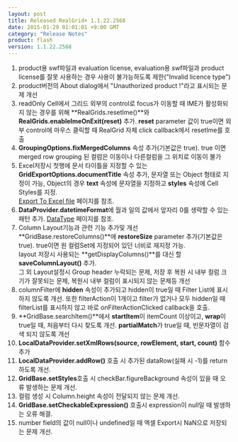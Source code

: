 ```yaml
---
layout: post
title: Released RealGrid+ 1.1.22.2568
date: 2015-01-29 01:01:01 +9:00 GMT
category: "Release Notes"
product: flash
version: 1.1.22.2568
---
```


1. product용 swf파일과 evaluation license, evaluation용 swf파일과 product license를 잘못 사용하는 경우 사용이 불가능하도록 제한("Invalid licence type")
2. product버전의 About dialog에서 "Unauthorized product !"라고 표시되는 문제 개선
3. readOnly Cell에서 그리드 외부의 control로 focus가 이동할 때 IME가 활성화되지 않는 경우를 위해 **RealGrids.resetIme()**와 **RealGrids.enableImeOnExit(reset)** 추가. **reset** parameter 값이 true이면 외부 control에 마우스 클릭할 때 RealGrid 자체 click callback에서 resetIme를 호출
4. **GroupingOptions.fixMergedColumns** 속성 추가(기본값은 true). true 이면 merged row grouping 된 컬럼은 이동이나 다른컬럼을 그 위치로 이동이 불가
5. Excel저장시 첫행에 문서 타이틀을 지정할 수 있는 **GridExportOptions.documentTitle** 속성 추가, 문자열 또는 Object 형태로 지정이 가능, Object의 경우 **text** 속성에 문자열을 지정하고 **styles** 속성에 Cell Styles를 지정.  
     [Export To Excel file](http://demo.realgrid.com/Demo/ExportToExcel) 페이지를 참조.
6. **DataProvider.datetimeFormat**에 월과 일의 값에서 앞자리 0를 생략할 수 있는 패턴 추가. [DataType](http://demo.realgrid.com/Demo/DataType) 페이지를 참조.
7. Column Layout기능과 관련 기능 추가및 개선  
     **GridBase.restoreColumns()**에 **restoreSize** parameter 추가(기본값은 true). true이면 원 컬럼Set에 지정되어 있던 너비로 재지정 가능.  
     layout 저장시 사용되는 **getDisplayColumns()**를 대신 할 **saveColumnLayout()** 추가.  
     그 외 Layout설정시 Group header 누락되는 문제, 저장 후 복원 시 내부 컬럼 크기가 잘못되는 문제, 복원시 내부 컬럼이 표시되지 않는 문제등 개선
8. columnFilter에 **hidden** 속성이 추가되고 hidden이 true일 때 Filter List에 표시하지 않도록 개선. 또한 filterAction이 1개이고 filter가 없거나 모두 hidden일 때 filterList를 표시하지 않고 바로 onFilterActionClicked callback을 호출.
9. **GridBase.searchItem()**에서 **startItem**이 itemCount 이상이고, **wrap**이 true일 때, 처음부터 다시 찾도록 개선. **partialMatch**가 true일 때, 빈문자열이 검색 되지 않도록 개선
10. **LocalDataProvider.setXmlRows(source, rowElement, start, count)** 함수 추가
11. **LocalDataProvider.addRow()** 호출 시 추가된 dataRow(실패 시 -1)를 return하도록 개선.
12. **GridBase.setStyles**호출 시 checkBar.figureBackground 속성이 있을 때 오류 발생하는 문제 개선.
13. 컬럼 생성 시 Column.height 속성이 전달되지 않는 문제 개선.
14. **GridBase.setCheckableExpression()** 호출시 expression이 null일 때 발생하는 오류 해결.
15. number field의 값이 null이나 undefined일 때 엑셀 Export시 NaN으로 저장되는 문제 개선.
